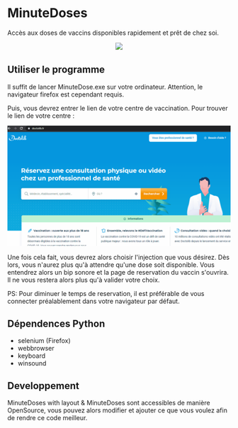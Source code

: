 # MinuteDoses
Accès aux doses de vaccins disponibles rapidement et prêt de chez soi.

<p align="center">
  <img src="https://github.com/Mathaamore/MinuteDoses/blob/6fb5bf1f067e0d847c042acbb92ee956a59de142/code/Images/icon.ico">
</p>

## Utiliser le programme

Il suffit de lancer MinuteDose.exe sur votre ordinateur. Attention, le navigateur firefox est cependant requis.

Puis, vous devrez entrer le lien de votre centre de vaccination. Pour trouver le lien de votre centre : 

<p align="center">
  <img src="https://github.com/Mathaamore/MinuteDoses/blob/27a1fedb605a95e97c77300a727ded9d9d8cdc9e/readme_files/Animation.gif">
</p>

Une fois cela fait, vous devrez alors choisir l'injection que vous désirez.
Dès lors, vous n'aurez plus qu'à attendre qu'une dose soit disponible.
Vous entendrez alors un bip sonore et la page de reservation du vaccin s'ouvrira.
Il ne vous restera alors plus qu'à valider votre choix.

PS: Pour diminuer le temps de reservation, il est préférable de vous connecter préalablement dans votre navigateur par défaut.

## Dépendences Python

- selenium (Firefox)
- webbrowser 
- keyboard
- winsound

## Developpement

MinuteDoses with layout & MinuteDoses sont accessibles de manière OpenSource, vous pouvez alors modifier et ajouter ce que vous voulez afin de rendre ce code meilleur.
